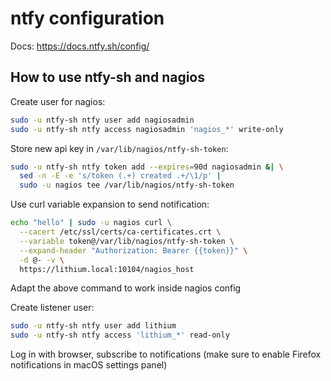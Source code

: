 # ntfy configuration

Docs: https://docs.ntfy.sh/config/

## How to use ntfy-sh and nagios

Create user for nagios:

```bash
sudo -u ntfy-sh ntfy user add nagiosadmin
sudo -u ntfy-sh ntfy access nagiosadmin 'nagios_*' write-only
```

Store new api key in `/var/lib/nagios/ntfy-sh-token`:

```bash
sudo -u ntfy-sh ntfy token add --expires=90d nagiosadmin &| \
  sed -n -E -e 's/token (.+) created .+/\1/p' |
  sudo -u nagios tee /var/lib/nagios/ntfy-sh-token
```

Use curl variable expansion to send notification:

```bash
echo "hello" | sudo -u nagios curl \
  --cacert /etc/ssl/certs/ca-certificates.crt \
  --variable token@/var/lib/nagios/ntfy-sh-token \
  --expand-header "Authorization: Bearer {{token}}" \
  -d @- -v \
  https://lithium.local:10104/nagios_host
```

Adapt the above command to work inside nagios config

Create listener user:

```bash
sudo -u ntfy-sh ntfy user add lithium
sudo -u ntfy-sh ntfy access 'lithium_*' read-only
```

Log in with browser, subscribe to notifications (make sure to enable Firefox
notifications in macOS settings panel)
